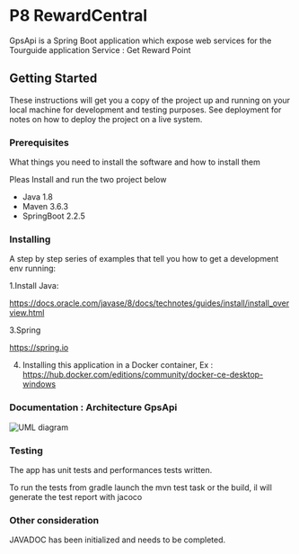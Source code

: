 # P8 RewardCentral
GpsApi is a Spring Boot application which expose web services for the Tourguide application
Service : Get Reward Point  

## Getting Started

These instructions will get you a copy of the project up and running on your local machine for development and testing purposes. See deployment for notes on how to deploy the project on a live system.

### Prerequisites

What things you need to install the software and how to install them

Pleas Install and run the two project below

- Java 1.8
- Maven 3.6.3
- SpringBoot 2.2.5


### Installing

A step by step series of examples that tell you how to get a development env running:

1.Install Java:

https://docs.oracle.com/javase/8/docs/technotes/guides/install/install_overview.html

3.Spring

https://spring.io

4. Installing this application in a Docker container, Ex : https://hub.docker.com/editions/community/docker-ce-desktop-windows 

### Documentation : Architecture GpsApi

![UML diagram](/TourGuide/img/RewardCentral.JPG)


### Testing

The app has unit tests and performances tests written.

To run the tests from gradle launch the mvn test task or the build, il will generate the test report with jacoco


### Other consideration
JAVADOC has been initialized and needs to be completed.
